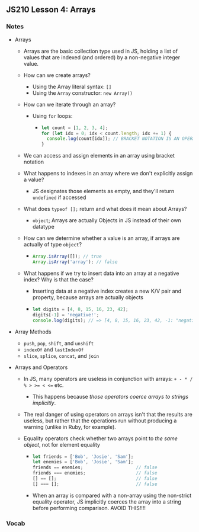 ## JS210 Lesson 4: Arrays

### Notes

* Arrays

  * Arrays are the basic collection type used in JS, holding a list of values that are indexed (and ordered) by a non-negative integer value. 

  * How can we create arrays?

    * Using the Array literal syntax: `[]`
    * Using the `Array` constructor: `new Array()`

  * How can we iterate through an array?

    * Using `for` loops:

      * ```javascript
        let count = [1, 2, 3, 4];
        for (let idx = 0; idx < count.length; idx += 1) {
          console.log(count[idx]); // BRACKET NOTATION IS AN OPERATOR, NOT A METHOD
        }
        ```

  * We can access and assign elements in an array using bracket notation

  * What happens to indexes in an array where we don't explicitly assign a value?

    * JS designates those elements as empty, and they'll return `undefined` if accessed

  * What does `typeof [];` return and what does it mean about Arrays?

    * `object`; Arrays are actually Objects in JS instead of their own datatype

  * How can we determine whether a value is an array, if arrays are actually of type `object`?

    * ```javascript
      Array.isArray([]); // true
      Array.isArray('array'); // false
      ```

  * What happens if we try to insert data into an array at a negative index? Why is that the case?

    * Inserting data at a negative index creates a new K/V pair and property, because arrays are actually objects

    * ```javascript
      let digits = [4, 8, 15, 16, 23, 42];
      digits[-1] = 'negative!';
      console.log(digits); // => [4, 8, 15, 16, 23, 42, -1: "negative!"]
      ```

* Array Methods

  * `push`, `pop`, `shift`, and `unshift`
  * `indexOf` and `lastIndexOf`
  * `slice`, `splice`, `concat`, and `join`

* Arrays and Operators

  * In JS, many operators are useless in conjunction with arrays: `+ - * / % > >= < <=` etc.

    * This happens because *those operators coerce arrays to strings implicitly*.

  * The real danger of using operators on arrays isn't that the results are useless, but rather that the operations run without producing a warning (unlike in Ruby, for example).

  * Equality operators check whether two arrays point to *the same object*, not for element equality

    * ```javascript
      let friends = ['Bob', 'Josie', 'Sam'];
      let enemies = ['Bob', 'Josie', 'Sam'];
      friends == enemies;                    // false
      friends === enemies;                   // false
      [] == [];                              // false
      [] === [];                             // false
      ```

    * When an array is compared with a non-array using the non-strict equality operator, JS implicitly coerces the array into a string before performing comparison. AVOID THIS!!!!

### Vocab

